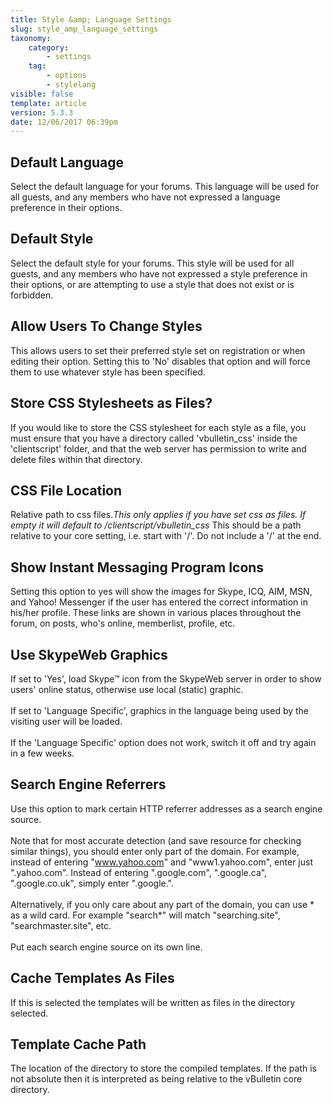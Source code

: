 ```yaml
---
title: Style &amp; Language Settings
slug: style_amp_language_settings
taxonomy:
    category:
        - settings
    tag:
        - options
        - stylelang
visible: false
template: article
version: 5.3.3
date: 12/06/2017 06:39pm
---
```


## Default Language
Select the default language for your forums. This language will be used for all guests, and any members who have not expressed a language preference in their options.

## Default Style
Select the default style for your forums. This style will be used for all guests, and any members who have not expressed a style preference in their options, or are attempting to use a style that does not exist or is forbidden.

## Allow Users To Change Styles
This allows users to set their preferred style set on registration or when editing their option. Setting this to 'No' disables that option and will force them to use whatever style has been specified.

## Store CSS Stylesheets as Files?
If you would like to store the CSS stylesheet for each style as a file, you must ensure that you have a directory called 'vbulletin_css' inside the 'clientscript' folder, and that the web server has permission to write and delete files within that directory.

## CSS File Location
Relative path to css files.<dfn>This only applies if you have set css as files. If empty it will default to /clientscript/vbulletin_css</dfn> This should be a path relative to your core setting, i.e. start with '/'. Do not include a '/' at the end.

## Show Instant Messaging Program Icons
Setting this option to yes will show the images for Skype, ICQ, AIM, MSN, and Yahoo! Messenger if the user has entered the correct information in his/her profile. These links are shown in various places throughout the forum, on posts, who's online, memberlist, profile, etc.

## Use SkypeWeb Graphics
If set to 'Yes', load Skype&trade; icon from the SkypeWeb server in order to show users' online status, otherwise use local (static) graphic.<br />
<br />
If set to 'Language Specific', graphics in the language being used by the visiting user will be loaded.<br />
<br />
If the 'Language Specific' option does not work, switch it off and try again in a few weeks.

## Search Engine Referrers
Use this option to mark certain HTTP referrer addresses as a search engine source.<br />
<br />
Note that for most accurate detection (and save resource for checking similar things), you should enter only part of the domain.  For example, instead of entering "www.yahoo.com" and "www1.yahoo.com", enter just ".yahoo.com".  Instead of entering ".google.com", ".google.ca", ".google.co.uk", simply enter ".google.".<br />
<br />
Alternatively, if you only care about any part of the domain, you can use * as a wild card.  For example "search*" will match "searching.site", "searchmaster.site", etc.<br />
<br />
Put each search engine source on its own line.

## Cache Templates As Files
If this is selected the templates will be written as files in the directory selected.

## Template Cache Path
The location of the directory to store the compiled templates.  If the path is not absolute then it is interpreted as being relative to the vBulletin core directory.



